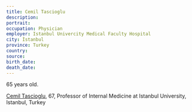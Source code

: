 ```yaml
---
title: Cemil Tascioglu
description: 
portrait: 
occupation: Physician
employer: Istanbul Univercity Medical Faculty Hospital
city: İstanbul
province: Turkey
country: 
source: 
birth_date: 
death_date: 
---
```


65 years old.

<a href="https://www.aa.com.tr/en/health/cemil-tascioglu-turkish-doctor-claimed-by-covid-19/1789552">Cemil Tascioglu</a>, 67, Professor of Internal Medicine at Istanbul University, Istanbul, Turkey
